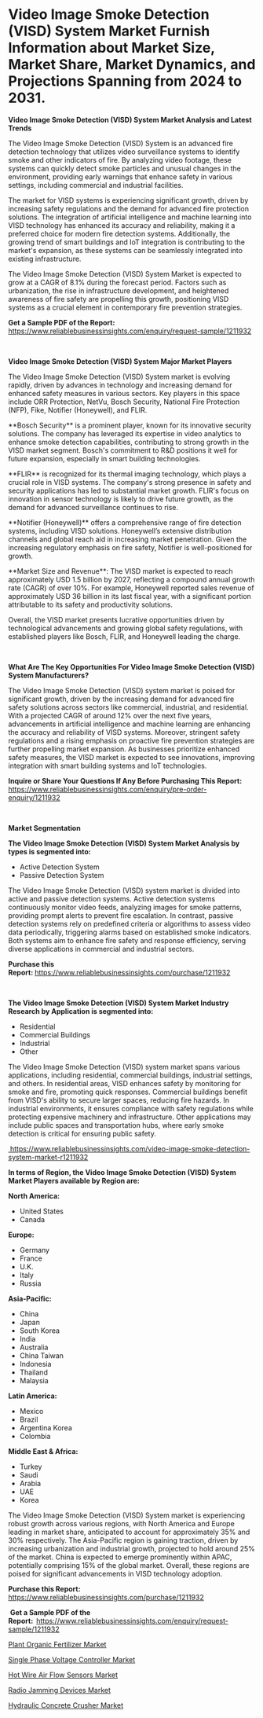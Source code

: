 <p><h1>Video Image Smoke Detection (VISD) System Market Furnish Information about Market Size, Market Share, Market Dynamics, and Projections Spanning from 2024 to 2031.</h1></p><p><strong>Video Image Smoke Detection (VISD) System Market Analysis and Latest Trends</strong></p>
<p><p>The Video Image Smoke Detection (VISD) System is an advanced fire detection technology that utilizes video surveillance systems to identify smoke and other indicators of fire. By analyzing video footage, these systems can quickly detect smoke particles and unusual changes in the environment, providing early warnings that enhance safety in various settings, including commercial and industrial facilities.</p><p>The market for VISD systems is experiencing significant growth, driven by increasing safety regulations and the demand for advanced fire protection solutions. The integration of artificial intelligence and machine learning into VISD technology has enhanced its accuracy and reliability, making it a preferred choice for modern fire detection systems. Additionally, the growing trend of smart buildings and IoT integration is contributing to the market's expansion, as these systems can be seamlessly integrated into existing infrastructure.</p><p>The Video Image Smoke Detection (VISD) System Market is expected to grow at a CAGR of 8.1% during the forecast period. Factors such as urbanization, the rise in infrastructure development, and heightened awareness of fire safety are propelling this growth, positioning VISD systems as a crucial element in contemporary fire prevention strategies.</p></p>
<p><strong>Get a Sample PDF of the Report:&nbsp;</strong> <a href="https://www.reliablebusinessinsights.com/enquiry/request-sample/1211932?utm_campaign=97&utm_medium=2&utm_source=Github&utm_content=ia&utm_term=06102024&utm_id=video-image-smoke-detection-visd-system">https://www.reliablebusinessinsights.com/enquiry/request-sample/1211932</a></p>
<p>&nbsp;</p>
<p><strong>Video Image Smoke Detection (VISD) System Major Market Players</strong></p>
<p><p>The Video Image Smoke Detection (VISD) System market is evolving rapidly, driven by advances in technology and increasing demand for enhanced safety measures in various sectors. Key players in this space include ORR Protection, NetVu, Bosch Security, National Fire Protection (NFP), Fike, Notifier (Honeywell), and FLIR.</p><p>**Bosch Security** is a prominent player, known for its innovative security solutions. The company has leveraged its expertise in video analytics to enhance smoke detection capabilities, contributing to strong growth in the VISD market segment. Bosch's commitment to R&D positions it well for future expansion, especially in smart building technologies.</p><p>**FLIR** is recognized for its thermal imaging technology, which plays a crucial role in VISD systems. The company's strong presence in safety and security applications has led to substantial market growth. FLIR's focus on innovation in sensor technology is likely to drive future growth, as the demand for advanced surveillance continues to rise.</p><p>**Notifier (Honeywell)** offers a comprehensive range of fire detection systems, including VISD solutions. Honeywell’s extensive distribution channels and global reach aid in increasing market penetration. Given the increasing regulatory emphasis on fire safety, Notifier is well-positioned for growth.</p><p>**Market Size and Revenue**: The VISD market is expected to reach approximately USD 1.5 billion by 2027, reflecting a compound annual growth rate (CAGR) of over 10%. For example, Honeywell reported sales revenue of approximately USD 36 billion in its last fiscal year, with a significant portion attributable to its safety and productivity solutions.</p><p>Overall, the VISD market presents lucrative opportunities driven by technological advancements and growing global safety regulations, with established players like Bosch, FLIR, and Honeywell leading the charge.</p></p>
<p>&nbsp;</p>
<p><strong>What Are The Key Opportunities For Video Image Smoke Detection (VISD) System Manufacturers?</strong></p>
<p><p>The Video Image Smoke Detection (VISD) system market is poised for significant growth, driven by the increasing demand for advanced fire safety solutions across sectors like commercial, industrial, and residential. With a projected CAGR of around 12% over the next five years, advancements in artificial intelligence and machine learning are enhancing the accuracy and reliability of VISD systems. Moreover, stringent safety regulations and a rising emphasis on proactive fire prevention strategies are further propelling market expansion. As businesses prioritize enhanced safety measures, the VISD market is expected to see innovations, improving integration with smart building systems and IoT technologies.</p></p>
<p><strong>Inquire or Share Your Questions If Any Before Purchasing This Report:</strong> <a href="https://www.reliablebusinessinsights.com/enquiry/pre-order-enquiry/1211932?utm_campaign=97&utm_medium=2&utm_source=Github&utm_content=ia&utm_term=06102024&utm_id=video-image-smoke-detection-visd-system">https://www.reliablebusinessinsights.com/enquiry/pre-order-enquiry/1211932</a></p>
<p>&nbsp;</p>
<p><strong>Market Segmentation</strong></p>
<p><strong>The Video Image Smoke Detection (VISD) System Market Analysis by types is segmented into:</strong></p>
<p><ul><li>Active Detection System</li><li>Passive Detection System</li></ul></p>
<p><p>The Video Image Smoke Detection (VISD) system market is divided into active and passive detection systems. Active detection systems continuously monitor video feeds, analyzing images for smoke patterns, providing prompt alerts to prevent fire escalation. In contrast, passive detection systems rely on predefined criteria or algorithms to assess video data periodically, triggering alarms based on established smoke indicators. Both systems aim to enhance fire safety and response efficiency, serving diverse applications in commercial and industrial sectors.</p></p>
<p><strong>Purchase this Report:&nbsp;</strong><a href="https://www.reliablebusinessinsights.com/purchase/1211932?utm_campaign=97&utm_medium=2&utm_source=Github&utm_content=ia&utm_term=06102024&utm_id=video-image-smoke-detection-visd-system">https://www.reliablebusinessinsights.com/purchase/1211932</a></p>
<p>&nbsp;</p>
<p><strong>The Video Image Smoke Detection (VISD) System Market Industry Research by Application is segmented into:</strong></p>
<p><ul><li>Residential</li><li>Commercial Buildings</li><li>Industrial</li><li>Other</li></ul></p>
<p><p>The Video Image Smoke Detection (VISD) system market spans various applications, including residential, commercial buildings, industrial settings, and others. In residential areas, VISD enhances safety by monitoring for smoke and fire, promoting quick responses. Commercial buildings benefit from VISD's ability to secure larger spaces, reducing fire hazards. In industrial environments, it ensures compliance with safety regulations while protecting expensive machinery and infrastructure. Other applications may include public spaces and transportation hubs, where early smoke detection is critical for ensuring public safety.</p></p>
<p><a href="https://www.reliablebusinessinsights.com/video-image-smoke-detection-system-market-r1211932?utm_campaign=97&utm_medium=2&utm_source=Github&utm_content=ia&utm_term=06102024&utm_id=video-image-smoke-detection-visd-system">&nbsp;https://www.reliablebusinessinsights.com/video-image-smoke-detection-system-market-r1211932</a></p>
<p><strong>In terms of Region, the Video Image Smoke Detection (VISD) System Market Players available by Region are:</strong></p>
<p>
    <p> <strong> North America: </strong>
        <ul>
            <li>United States</li>
            <li>Canada</li>
        </ul>
        </p> 
    <p> <strong> Europe: </strong>
        <ul>
            <li>Germany</li>
            <li>France</li>
            <li>U.K.</li>
            <li>Italy</li>
            <li>Russia</li>
        </ul>
        </p> 
    <p> <strong> Asia-Pacific: </strong>
        <ul>
            <li>China</li>
            <li>Japan</li>
            <li>South Korea</li>
            <li>India</li>
            <li>Australia</li>
            <li>China Taiwan</li>
            <li>Indonesia</li>
            <li>Thailand</li>
            <li>Malaysia</li>
        </ul>
        </p> 
    <p> <strong> Latin America: </strong>
        <ul>
            <li>Mexico</li>
            <li>Brazil</li>
            <li>Argentina Korea</li>
            <li>Colombia</li>
        </ul>
        </p> 
    <p> <strong> Middle East & Africa: </strong>
        <ul>
            <li>Turkey</li>
            <li>Saudi</li>
            <li>Arabia</li>
            <li>UAE</li>
            <li>Korea</li>
        </ul>
    </p>
    </p>
<p><p>The Video Image Smoke Detection (VISD) System market is experiencing robust growth across various regions, with North America and Europe leading in market share, anticipated to account for approximately 35% and 30% respectively. The Asia-Pacific region is gaining traction, driven by increasing urbanization and industrial growth, projected to hold around 25% of the market. China is expected to emerge prominently within APAC, potentially comprising 15% of the global market. Overall, these regions are poised for significant advancements in VISD technology adoption.</p></p>
<p><strong>Purchase this Report: </strong><a href="https://www.reliablebusinessinsights.com/purchase/1211932?utm_campaign=97&utm_medium=2&utm_source=Github&utm_content=ia&utm_term=06102024&utm_id=video-image-smoke-detection-visd-system">https://www.reliablebusinessinsights.com/purchase/1211932</a></p>
<p>&nbsp;<strong>Get a Sample PDF of the Report:&nbsp;&nbsp;</strong><a href="https://www.reliablebusinessinsights.com/enquiry/request-sample/1211932?utm_campaign=97&utm_medium=2&utm_source=Github&utm_content=ia&utm_term=06102024&utm_id=video-image-smoke-detection-visd-system">https://www.reliablebusinessinsights.com/enquiry/request-sample/1211932</a></p>
<p><strong></strong></p>
<p><p><a href="https://github.com/Sidorelashyti476/Market-Research-Report-List-1/blob/main/plant-organic-fertilizer-market.md?utm_campaign=97&utm_medium=2&utm_source=Github&utm_content=ia&utm_term=06102024&utm_id=video-image-smoke-detection-visd-system">Plant Organic Fertilizer Market</a></p><p><a href="https://www.linkedin.com/pulse/single-phase-voltage-controller-market-revolution-size-isyhe?utm_campaign=97&utm_medium=2&utm_source=Github&utm_content=ia&utm_term=06102024&utm_id=video-image-smoke-detection-visd-system">Single Phase Voltage Controller Market</a></p><p><a href="https://issuu.com/reportprime-2/docs/hot-wire-air-flow-sensors-market-si_43476d786c4327?utm_campaign=97&utm_medium=2&utm_source=Github&utm_content=ia&utm_term=06102024&utm_id=video-image-smoke-detection-visd-system">Hot Wire Air Flow Sensors Market</a></p><p><a href="https://github.com/darcy8m10dupre/Market-Research-Report-List-1/blob/main/radio-jamming-devices-market.md?utm_campaign=97&utm_medium=2&utm_source=Github&utm_content=ia&utm_term=06102024&utm_id=video-image-smoke-detection-visd-system">Radio Jamming Devices Market</a></p><p><a href="https://www.linkedin.com/pulse/hydraulic-concrete-crusher-market-outlook-current-assessment-future-66kkf?utm_campaign=97&utm_medium=2&utm_source=Github&utm_content=ia&utm_term=06102024&utm_id=video-image-smoke-detection-visd-system">Hydraulic Concrete Crusher Market</a></p></p>